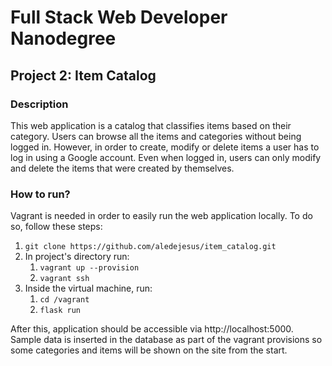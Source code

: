 # Full Stack Web Developer Nanodegree
## Project 2: Item Catalog
### Description
This web application is a catalog that classifies items based on their category. Users can browse all the items and categories without being logged in. However, in order to create, modify or delete items a user has to log in using a Google account. Even when logged in, users can only modify and delete the items that were created by themselves.

### How to run?
Vagrant is needed in order to easily run the web application locally. To do so, follow these steps:
 1. `git clone https://github.com/aledejesus/item_catalog.git`
 3. In project's directory run:
	 1. `vagrant up --provision`
	 2. `vagrant ssh`
 4. Inside the virtual machine, run:
	 1. `cd /vagrant`
	 2. `flask run`

After this, application should be accessible via http://localhost:5000. Sample data is inserted in the database as part of the vagrant provisions so some categories and items will be shown on the site from the start.